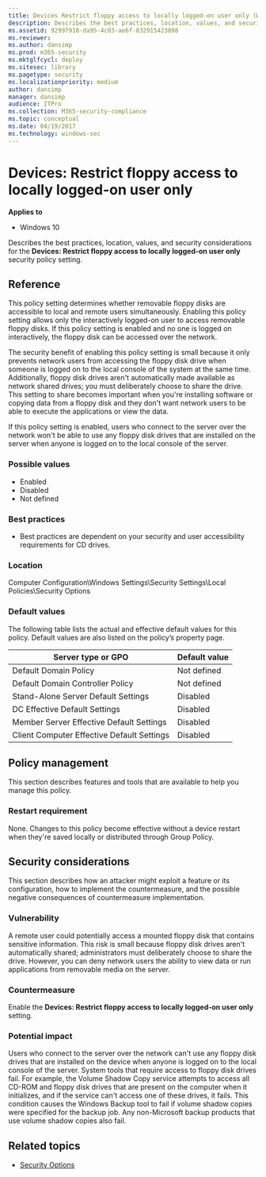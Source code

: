 ```yaml
---
title: Devices Restrict floppy access to locally logged-on user only (Windows 10)
description: Describes the best practices, location, values, and security considerations for the Devices Restrict floppy access to locally logged-on user only security policy setting.
ms.assetid: 92997910-da95-4c03-ae6f-832915423898
ms.reviewer: 
ms.author: dansimp
ms.prod: m365-security
ms.mktglfcycl: deploy
ms.sitesec: library
ms.pagetype: security
ms.localizationpriority: medium
author: dansimp
manager: dansimp
audience: ITPro
ms.collection: M365-security-compliance
ms.topic: conceptual
ms.date: 04/19/2017
ms.technology: windows-sec
---
```


# Devices: Restrict floppy access to locally logged-on user only

**Applies to**
-   Windows 10

Describes the best practices, location, values, and security considerations for the **Devices: Restrict floppy access to locally logged-on user only** security policy setting.

## Reference

This policy setting determines whether removable floppy disks are accessible to local and remote users simultaneously. Enabling this policy setting allows only the interactively logged-on user to access removable floppy disks. If this policy setting is enabled and no one is logged on interactively, the floppy disk can be accessed over the network.

The security benefit of enabling this policy setting is small because it only prevents network users from accessing the floppy disk drive when someone is logged on to the local console of the system at the same time. Additionally, floppy disk drives aren't automatically made available as network shared drives; you must deliberately choose to share the drive. This setting to share becomes important when you're installing software or copying data from a floppy disk and they don't want network users to be able to execute the applications or view the data.

If this policy setting is enabled, users who connect to the server over the network won't be able to use any floppy disk drives that are installed on the server when anyone is logged on to the local console of the server.

### Possible values

-   Enabled
-   Disabled
-   Not defined

### Best practices

-   Best practices are dependent on your security and user accessibility requirements for CD drives.

### Location

Computer Configuration\\Windows Settings\\Security Settings\\Local Policies\\Security Options

### Default values

The following table lists the actual and effective default values for this policy. Default values are also listed on the policy’s property page.

| Server type or GPO | Default value |
| - | - |
| Default Domain Policy | Not defined| 
| Default Domain Controller Policy | Not defined| 
| Stand-Alone Server Default Settings | Disabled| 
| DC Effective Default Settings | Disabled| 
| Member Server Effective Default Settings | Disabled| 
| Client Computer Effective Default Settings | Disabled| 
 
## Policy management

This section describes features and tools that are available to help you manage this policy.

### Restart requirement

None. Changes to this policy become effective without a device restart when they're saved locally or distributed through Group Policy.

## Security considerations

This section describes how an attacker might exploit a feature or its configuration, how to implement the countermeasure, and the possible negative consequences of countermeasure implementation.

### Vulnerability

A remote user could potentially access a mounted floppy disk that contains sensitive information. This risk is small because floppy disk drives aren't automatically shared; administrators must deliberately choose to share the drive. However, you can deny network users the ability to view data or run applications from removable media on the server.

### Countermeasure

Enable the **Devices: Restrict floppy access to locally logged-on user only** setting.

### Potential impact

Users who connect to the server over the network can't use any floppy disk drives that are installed on the device when anyone is logged on to the local console of the server. System tools that require access to floppy disk drives fail. For example, the Volume Shadow Copy service attempts to access all CD-ROM and floppy disk drives that are present on the computer when it initializes, and if the service can't access one of these drives, it fails. This condition causes the Windows Backup tool to fail if volume shadow copies were specified for the backup job. Any non-Microsoft backup products that use volume shadow copies also fail.

## Related topics

- [Security Options](security-options.md)
